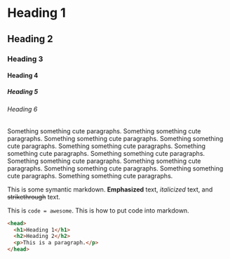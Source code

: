 # Heading 1
## Heading 2
### Heading 3
#### Heading 4
##### Heading 5
###### Heading 6

Something something cute paragraphs. Something something cute paragraphs. Something something cute paragraphs. Something something cute paragraphs. Something something cute paragraphs. Something something cute paragraphs. Something something cute paragraphs. Something something cute paragraphs. Something something cute paragraphs. Something something cute paragraphs. Something something cute paragraphs. Something something cute paragraphs.

This is some symantic markdown. **Emphasized** text, _italicized_ text, and ~~strikethrough~~ text.

This is `code = awesome`. This is how to put code into markdown.
``` html
<head>
  <h1>Heading 1</h1>
  <h2>Heading 2</h2>
  <p>This is a paragraph.</p>
</head>
```
